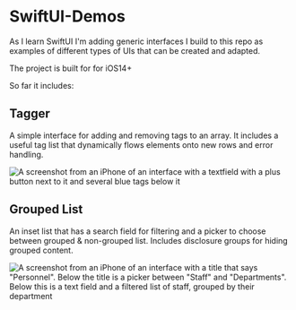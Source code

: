 # SwiftUI-Demos

As I learn SwiftUI I'm adding generic interfaces I build to this repo as examples of different types of UIs that can be created and adapted.

The project is built for for iOS14+ 

So far it includes:

## Tagger
A simple interface for adding and removing tags to an array. It includes a useful tag list that dynamically flows elements onto new rows and error handling.

![A screenshot from an iPhone of an interface with a textfield with a plus button next to it and several blue tags below it](https://i.imgur.com/ewYkiz8.png "Tagger SwiftUI Interface")

## Grouped List
An inset list that has a search field for filtering and a picker to choose between grouped & non-grouped list. Includes disclosure groups for hiding grouped content.

![A screenshot from an iPhone of an interface with a title that says "Personnel". Below the title is a picker between "Staff" and "Departments". Below this is a text field and a filtered list of staff, grouped by their department](https://i.imgur.com/rMEPGc1.png "Grouped List SwiftUI Interface")
